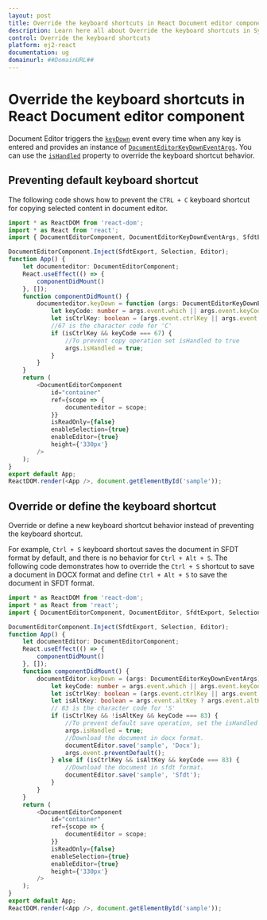 ```yaml
---
layout: post
title: Override the keyboard shortcuts in React Document editor component | Syncfusion
description: Learn here all about Override the keyboard shortcuts in Syncfusion React Document editor component of Syncfusion Essential JS 2 and more.
control: Override the keyboard shortcuts 
platform: ej2-react
documentation: ug
domainurl: ##DomainURL##
---
```


# Override the keyboard shortcuts in React Document editor component

Document Editor triggers the [`keyDown`](https://ej2.syncfusion.com/react/documentation/api/document-editor/#keydown) event every time when any key is entered and provides an instance of [`DocumentEditorKeyDownEventArgs`](https://ej2.syncfusion.com/react/documentation/api/document-editor/documentEditorKeyDownEventArgs/). You can use the [`isHandled`](https://ej2.syncfusion.com/react/documentation/api/document-editor/documentEditorKeyDownEventArgs/#ishandled) property to override the keyboard shortcut behavior.

## Preventing default keyboard shortcut

The following code shows how to prevent the `CTRL + C` keyboard shortcut for copying selected content in document editor.


```ts
import * as ReactDOM from 'react-dom';
import * as React from 'react';
import { DocumentEditorComponent, DocumentEditorKeyDownEventArgs, SfdtExport, Selection, Editor } from '@syncfusion/ej2-react-documenteditor';

DocumentEditorComponent.Inject(SfdtExport, Selection, Editor);
function App() {
    let documenteditor: DocumentEditorComponent;
    React.useEffect(() => {
        componentDidMount()
    }, []);
    function componentDidMount() {
        documenteditor.keyDown = function (args: DocumentEditorKeyDownEventArgs) {
            let keyCode: number = args.event.which || args.event.keyCode;
            let isCtrlKey: boolean = (args.event.ctrlKey || args.event.metaKey) ? true : ((keyCode === 17) ? true : false);
            //67 is the character code for 'C'
            if (isCtrlKey && keyCode === 67) {
                //To prevent copy operation set isHandled to true
                args.isHandled = true;
            }
        }
    }
    return (
        <DocumentEditorComponent
            id="container"
            ref={scope => {
                documenteditor = scope;
            }}
            isReadOnly={false}
            enableSelection={true}
            enableEditor={true}
            height={'330px'}
        />
    );
}
export default App;
ReactDOM.render(<App />, document.getElementById('sample'));

```

## Override or define the keyboard shortcut

Override or define a new keyboard shortcut behavior instead of preventing the keyboard shortcut.

For example, `Ctrl + S` keyboard shortcut saves the document in SFDT format by default, and there is no behavior for `Ctrl + Alt + S`. The following code demonstrates how to override the `Ctrl + S` shortcut to save a document in DOCX format and define `Ctrl + Alt + S` to save the document in SFDT format.


```ts
import * as ReactDOM from 'react-dom';
import * as React from 'react';
import { DocumentEditorComponent, DocumentEditor, SfdtExport, Selection, Editor, DocumentEditorKeyDownEventArgs } from '@syncfusion/ej2-react-documenteditor';

DocumentEditorComponent.Inject(SfdtExport, Selection, Editor);
function App() {
    let documentEditor: DocumentEditorComponent;
    React.useEffect(() => {
        componentDidMount()
    }, []);
    function componentDidMount() {
        documentEditor.keyDown = (args: DocumentEditorKeyDownEventArgs) => {
            let keyCode: number = args.event.which || args.event.keyCode;
            let isCtrlKey: boolean = (args.event.ctrlKey || args.event.metaKey) ? true : ((keyCode === 17) ? true : false);
            let isAltKey: boolean = args.event.altKey ? args.event.altKey : ((keyCode === 18) ? true : false);
            // 83 is the character code for 'S'
            if (isCtrlKey && !isAltKey && keyCode === 83) {
                //To prevent default save operation, set the isHandled property to true
                args.isHandled = true;
                //Download the document in docx format.
                documentEditor.save('sample', 'Docx');
                args.event.preventDefault();
            } else if (isCtrlKey && isAltKey && keyCode === 83) {
                //Download the document in sfdt format.
                documentEditor.save('sample', 'Sfdt');
            }
        }
    }
    return (
        <DocumentEditorComponent
            id="container"
            ref={scope => {
                documentEditor = scope;
            }}
            isReadOnly={false}
            enableSelection={true}
            enableEditor={true}
            height={'330px'}
        />
    );
}
export default App;
ReactDOM.render(<App />, document.getElementById('sample'));


```